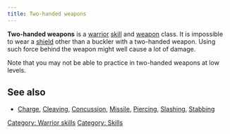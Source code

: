 ```yaml
---
title: Two-handed weapons
---
```


**Two-handed weapons** is a [warrior](warrior "wikilink")
[skill](skill "wikilink") and [weapon](weapon "wikilink") class. It is
impossible to wear a [shield](shield "wikilink") other than a buckler
with a two-handed weapon. Using such force behind the weapon might well
cause a lot of damage.

Note that you may not be able to practice in two-handed weapons at low
levels.

## See also

- [Charge](Charge "wikilink"), [Cleaving](Cleaving "wikilink"),
  [Concussion](Concussion "wikilink"), [Missile](Missile "wikilink"),
  [Piercing](Piercing "wikilink"), [Slashing](Slashing "wikilink"),
  [Stabbing](Stabbing "wikilink")

[Category: Warrior skills](Category:_Warrior_skills "wikilink")
[Category: Skills](Category:_Skills "wikilink")